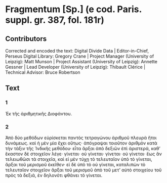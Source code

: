# Fragmentum [Sp.] (e cod. Paris. suppl. gr. 387, fol. 181r)  

## Contributors  
Corrected and encoded the text: Digital Divide Data | Editor-in-Chief, Perseus Digital Library: Gregory Crane | Project Manager (University of Leipzig): Matt Munson | Project Assistant (University of Leipzig): Annette Gessner | Lead Developer (University of Leipzig): Thibault Clérice | Technical Advisor: Bruce Robertson  

## Text  
### 1  
Ἐκ τῆς ἀριθμητικῆς Διοφάντου.  
### 2  
Ἀπὸ δύο μεθόδων εὑρίσκεται παντὸς τετραγώνου ἀριθμοῦ πλευρὰ ἤτοι δυνάμεως. καὶ ἡ μὲν μία ἔχει οὕτως· ἀπόγραψαι τοιοῦτον ἀριθμὸν κατὰ τὴν τάξιν τῆς Ἰνδικῆς μεθόδου· εἶτα ἄρξαι ἀπὸ δεξιῶν ἐπὶ ἀριστερά, καθʼ ἕκαστον δὲ στοιχεῖον λέγε· γίνεται· οὐ γίνεται· γίνεται· οὐ γίνεται· ἕως ἂν τελειωθῶσι τὰ στοιχεῖα, καὶ εἰ μὲν τύχῃ τὸ τελευταῖον ὑπὸ τὸ γίνεται, ἄρξαι τοῦ μερισμοῦ ἐκεῖθεν· εἰ δὲ ὑπὸ τὸ οὐ γίνεται, καταλιπὼν τὸ τελευταῖον στοιχεῖον ἄρξαι τοῦ μερισμοῦ ἀπὸ τοῦ μετʼ αὐτὸ στοιχείου τοῦ πρὸς τὰ δεξιά, ἐν δηλονότι φθάνει τὸ γίνεται.  
